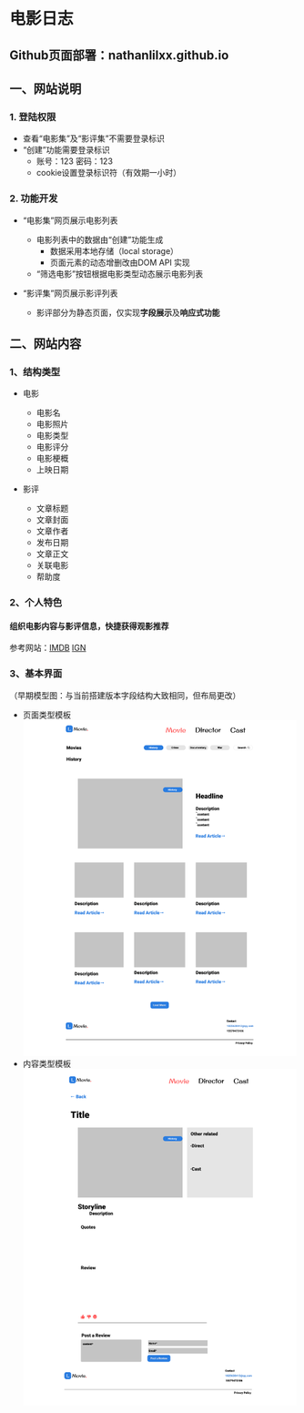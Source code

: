 # 电影日志
## Github页面部署：nathanlilxx.github.io
## 一、网站说明
### 1. 登陆权限
- 查看“电影集”及“影评集”不需要登录标识
- “创建”功能需要登录标识
  - 账号：123 密码：123
  - cookie设置登录标识符（有效期一小时）
### 2. 功能开发
- “电影集”网页展示电影列表
  - 电影列表中的数据由“创建”功能生成
    - 数据采用本地存储（local storage）
    - 页面元素的动态增删改由DOM API 实现
  - “筛选电影”按钮根据电影类型动态展示电影列表
    
- “影评集”网页展示影评列表
  - 影评部分为静态页面，仅实现<b>字段展示</b>及<b>响应式功能</b> 
## 二、网站内容
### 1、结构类型
  - 电影
    - 电影名
    - 电影照片
    - 电影类型
    - 电影评分
    - 电影梗概
    - 上映日期

  
  - 影评
    - 文章标题
    - 文章封面
    - 文章作者
    - 发布日期
    - 文章正文
    - 关联电影
    - 帮助度

### 2、个人特色
#### 组织电影内容与影评信息，快捷获得观影推荐

参考网站：[IMDB](https://www.imdb.com/) [IGN](https://www.imdb.com/)
### 3、基本界面
（早期模型图：与当前搭建版本字段结构大致相同，但布局更改）
- 页面类型模板
  ![页面类型模板](imgs/Main-Web.png)
- 内容类型模板
  ![内容类型模板](imgs/Content-Web.png)

